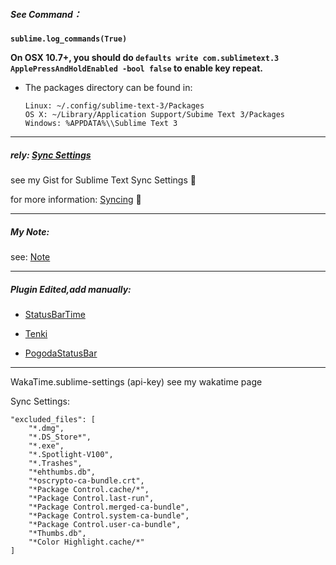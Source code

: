 ##### See Command：

**`sublime.log_commands(True)`**

**On OSX 10.7+, you should do `defaults write com.sublimetext.3 ApplePressAndHoldEnabled -bool false` to enable key repeat.**

- The packages directory can be found in:

  ```
  Linux: ~/.config/sublime-text-3/Packages
  OS X: ~/Library/Application Support/Subime Text 3/Packages
  Windows: %APPDATA%\\Sublime Text 3
  ```

----

##### rely:  [Sync Settings](https://packagecontrol.io/packages/Sync%20Settings)

 see my Gist for Sublime Text Sync Settings  🌻

 for more information: [Syncing](https://packagecontrol.io/docs/syncing) 👦

----

##### My Note:

see: [Note](https://github.com/zixing8284/note/blob/master/stSimplePlugin.md)

----

##### Plugin Edited,add manually:

- [StatusBarTime](https://github.com/zixing8284/sublimetext-StatusBarTime)

- [Tenki](https://github.com/zixing8284/weather-in-sublime-status-bar)

- [PogodaStatusBar](https://github.com/zixing8284/PogodaStatusBar)

---

WakaTime.sublime-settings (api-key) see my wakatime page


Sync Settings:

    "excluded_files": [
        "*.dmg",
        "*.DS_Store*",
        "*.exe",
        "*.Spotlight-V100",
        "*.Trashes",
        "*ehthumbs.db",
        "*oscrypto-ca-bundle.crt",
        "*Package Control.cache/*",
        "*Package Control.last-run",
        "*Package Control.merged-ca-bundle",
        "*Package Control.system-ca-bundle",
        "*Package Control.user-ca-bundle",
        "*Thumbs.db",
        "*Color Highlight.cache/*"
    ]
